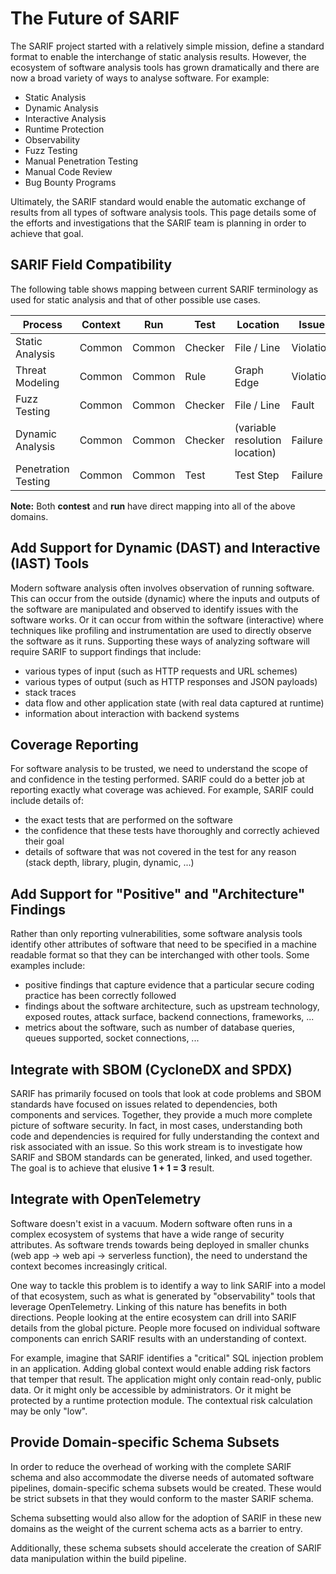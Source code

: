 # The Future of SARIF

The SARIF project started with a relatively simple mission, define a standard format to enable the interchange of static analysis results. However, the ecosystem of software analysis tools has grown dramatically and there are now a broad variety of ways to analyse software. For example:

* Static Analysis
* Dynamic Analysis
* Interactive Analysis
* Runtime Protection
* Observability
* Fuzz Testing
* Manual Penetration Testing
* Manual Code Review
* Bug Bounty Programs

Ultimately, the SARIF standard would enable the automatic exchange of results from all types of software analysis tools. This page details some of the efforts and investigations that the SARIF team is planning in order to achieve that goal.

## SARIF Field Compatibility

The following table shows mapping between current SARIF terminology as used for static analysis and that of other possible use cases.

| Process | Context | Run | Test | Location | Issue |
|---------|---------|-----|------|----------|-------|
| Static Analysis | Common | Common | Checker | File / Line | Violation |
| Threat Modeling | Common | Common | Rule | Graph Edge | Violation
| Fuzz Testing | Common | Common | Checker | File / Line | Fault
| Dynamic Analysis | Common | Common | Checker | (variable resolution location) | Failure |
| Penetration Testing | Common | Common | Test | Test Step | Failure

**Note:** Both **contest** and **run** have direct mapping into all of the above domains.

## Add Support for Dynamic (DAST) and Interactive (IAST) Tools

Modern software analysis often involves observation of running software. This can occur from the outside (dynamic) where the inputs and outputs of the software are manipulated and observed to identify issues with the software works. Or it can occur from within the software (interactive) where techniques like profiling and instrumentation are used to directly observe the software as it runs. Supporting these ways of analyzing software will require SARIF to support findings that include:

* various types of input (such as HTTP requests and URL schemes)
* various types of output (such as HTTP responses and JSON payloads)
* stack traces
* data flow and other application state (with real data captured at runtime)
* information about interaction with backend systems

## Coverage Reporting

For software analysis to be trusted, we need to understand the scope of and confidence in the testing performed. SARIF could do a better job at reporting exactly what coverage was achieved. For example, SARIF could include details of:

* the exact tests that are performed on the software
* the confidence that these tests have thoroughly and correctly achieved their goal
* details of software that was not covered in the test for any reason <br/>(stack depth, library, plugin, dynamic, ...)

## Add Support for "Positive" and "Architecture" Findings

Rather than only reporting vulnerabilities, some software analysis tools identify other attributes of software that need to be specified in a machine readable format so that they can be interchanged with other tools. Some examples include:

* positive findings that capture evidence that a particular secure coding practice has been correctly followed
* findings about the software architecture, such as upstream technology, exposed routes, attack surface, backend connections, frameworks, ...
* metrics about the software, such as number of database queries, queues supported, socket connections, ...

## Integrate with SBOM (CycloneDX and SPDX)

SARIF has primarily focused on tools that look at code problems and SBOM standards have focused on issues related to dependencies, both components and services. Together, they provide a much more complete picture of software security. In fact, in most cases, understanding both code and dependencies is required for fully understanding the context and risk associated with an issue. So this work stream is to investigate how SARIF and SBOM standards can be generated, linked, and used together. The goal is to achieve that elusive **1 + 1 = 3** result.

## Integrate with OpenTelemetry

Software doesn't exist in a vacuum. Modern software often runs in a complex ecosystem of systems that have a wide range of security attributes. As software trends towards being deployed in smaller chunks (web app -> web api -> serverless function), the need to understand the context becomes increasingly critical.

One way to tackle this problem is to identify a way to link SARIF into a model of that ecosystem, such as what is generated by "observability" tools that leverage OpenTelemetry. Linking of this nature has benefits in both directions. People looking at the entire ecosystem can drill into SARIF details from the global picture. People more focused on individual software components can enrich SARIF results with an understanding of context.

For example, imagine that SARIF identifies a "critical" SQL injection problem in an application. Adding global context would enable adding risk factors that temper that result. The application might only contain read-only, public data. Or it might only be accessible by administrators. Or it might be protected by a runtime protection module. The contextual risk calculation may be only "low".

## Provide Domain-specific Schema Subsets

In order to reduce the overhead of working with the complete SARIF schema and also accommodate the diverse needs of automated software pipelines, domain-specific schema subsets would be created. These would be strict subsets in that they would conform to the master SARIF schema.

Schema subsetting would also allow for the adoption of SARIF in these new domains as the weight of the current schema acts as a barrier to entry.

Additionally, these schema subsets should accelerate the creation of SARIF data manipulation within the build pipeline.
